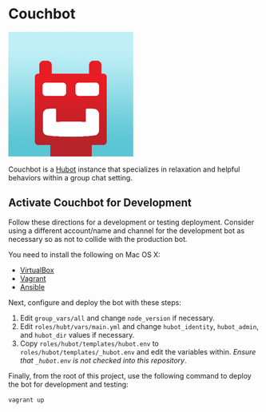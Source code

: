 # Couchbot

![Couchbot](https://github.com/couchbaselabs/couchbot/blob/master/share/couchbot.png?raw=true)

Couchbot is a [Hubot](https://github.com/github/hubot) instance that
specializes in relaxation and helpful behaviors within a group chat setting.

## Activate Couchbot for Development

Follow these directions for a development or testing deployment. Consider
using a different account/name and channel for the development bot as
necessary so as not to collide with the production bot.

You need to install the following on Mac OS X:

* [VirtualBox](https://www.virtualbox.org/)
* [Vagrant](http://www.vagrantup.com/)
* [Ansible](http://www.ansibleworks.com/docs/intro_installation.html)

Next, configure and deploy the bot with these steps:

1. Edit `group_vars/all` and change `node_version` if necessary.
2. Edit `roles/hubt/vars/main.yml` and change `hubot_identity`, `hubot_admin`,
   and `hubot_dir` values if necessary.
3. Copy `roles/hubot/templates/hubot.env` to `roles/hubot/templates/_hubot.env` and edit the variables within. *Ensure
   that `_hubot.env` is not checked into this repository*.

Finally, from the root of this project, use the following command to
deploy the bot for development and testing:

```
vagrant up
```

